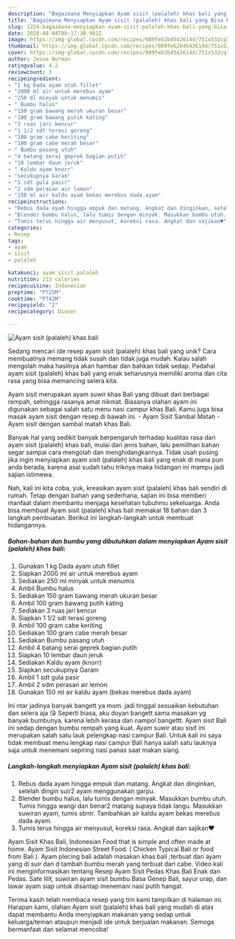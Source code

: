 ```yaml
---
description: "Bagaimana Menyiapkan Ayam sisit (palaleh) khas bali yang Bisa Manjain Lidah"
title: "Bagaimana Menyiapkan Ayam sisit (palaleh) khas bali yang Bisa Manjain Lidah"
slug: 1224-bagaimana-menyiapkan-ayam-sisit-palaleh-khas-bali-yang-bisa-manjain-lidah
date: 2020-08-04T08:17:38.901Z
image: https://img-global.cpcdn.com/recipes/089feb2b4542614d/751x532cq70/ayam-sisit-palaleh-khas-bali-foto-resep-utama.jpg
thumbnail: https://img-global.cpcdn.com/recipes/089feb2b4542614d/751x532cq70/ayam-sisit-palaleh-khas-bali-foto-resep-utama.jpg
cover: https://img-global.cpcdn.com/recipes/089feb2b4542614d/751x532cq70/ayam-sisit-palaleh-khas-bali-foto-resep-utama.jpg
author: Jesse Norman
ratingvalue: 4.2
reviewcount: 3
recipeingredient:
- "1 kg Dada ayam utuh fillet"
- "2000 ml air untuk merebus ayam"
- "250 ml minyak untuk menumis"
- " Bumbu halus"
- "150 gram bawang merah ukuran besar"
- "100 gram bawang putih kating"
- "3 ruas jari kencur"
- "1 1/2 sdt terasi goreng"
- "100 gram cabe keriting"
- "100 gram cabe merah besar"
- " Bumbu pasang utuh"
- "4 batang serai geprek bagian putih"
- "10 lembar daun jeruk"
- " Kaldu ayam knorr"
- "secukupnya Garam"
- "1 sdt gula pasir"
- "2 sdm perasan air lemon"
- "150 ml air kaldu ayam bekas merebus dada ayam"
recipeinstructions:
- "Rebus dada ayam hingga empuk dan matang. Angkat dan dinginkan, setelah dingin suir2 ayam menggunakan garpu."
- "Blender bumbu halus, lalu tumis dengan minyak. Masukkan bumbu utuh. Tumis hingga wangi dan benar2 matang supaya tidak langu. Masukkan suwiran ayam, tumis sbntr. Tambahkan air kaldu ayam bekas merebus dada ayam."
- "Tumis terus hingga air menyusut, koreksi rasa. Angkat dan sajikan♥️"
categories:
- Resep
tags:
- ayam
- sisit
- palaleh

katakunci: ayam sisit palaleh 
nutrition: 213 calories
recipecuisine: Indonesian
preptime: "PT25M"
cooktime: "PT42M"
recipeyield: "2"
recipecategory: Dinner

---
```



![Ayam sisit (palaleh) khas bali](https://img-global.cpcdn.com/recipes/089feb2b4542614d/751x532cq70/ayam-sisit-palaleh-khas-bali-foto-resep-utama.jpg)

Sedang mencari ide resep ayam sisit (palaleh) khas bali yang unik? Cara membuatnya memang tidak susah dan tidak juga mudah. Kalau salah mengolah maka hasilnya akan hambar dan bahkan tidak sedap. Padahal ayam sisit (palaleh) khas bali yang enak seharusnya memiliki aroma dan cita rasa yang bisa memancing selera kita.

Ayam sisit merupakan ayam suwir khas Bali yang dibuat dari berbagai rempah, sehingga rasanya amat nikmat. Biasanya olahan ayam ini digunakan sebagai salah satu menu nasi campur khas Bali. Kamu juga bisa masak ayam sisit dengan resep di bawah ini. - Ayam Sisit Sambal Matah - Ayam sisit dengan sambal matah khas Bali.

Banyak hal yang sedikit banyak berpengaruh terhadap kualitas rasa dari ayam sisit (palaleh) khas bali, mulai dari jenis bahan, lalu pemilihan bahan segar sampai cara mengolah dan menghidangkannya. Tidak usah pusing jika ingin menyiapkan ayam sisit (palaleh) khas bali yang enak di mana pun anda berada, karena asal sudah tahu triknya maka hidangan ini mampu jadi sajian istimewa.


Nah, kali ini kita coba, yuk, kreasikan ayam sisit (palaleh) khas bali sendiri di rumah. Tetap dengan bahan yang sederhana, sajian ini bisa memberi manfaat dalam membantu menjaga kesehatan tubuhmu sekeluarga. Anda bisa membuat Ayam sisit (palaleh) khas bali memakai 18 bahan dan 3 langkah pembuatan. Berikut ini langkah-langkah untuk membuat hidangannya.

<!--inarticleads1-->

##### Bahan-bahan dan bumbu yang dibutuhkan dalam menyiapkan Ayam sisit (palaleh) khas bali:

1. Gunakan 1 kg Dada ayam utuh fillet
1. Siapkan 2000 ml air untuk merebus ayam
1. Sediakan 250 ml minyak untuk menumis
1. Ambil  Bumbu halus
1. Sediakan 150 gram bawang merah ukuran besar
1. Ambil 100 gram bawang putih kating
1. Sediakan 3 ruas jari kencur
1. Siapkan 1 1/2 sdt terasi goreng
1. Ambil 100 gram cabe keriting
1. Sediakan 100 gram cabe merah besar
1. Sediakan  Bumbu pasang utuh
1. Ambil 4 batang serai geprek bagian putih
1. Siapkan 10 lembar daun jeruk
1. Sediakan  Kaldu ayam (knorr)
1. Siapkan secukupnya Garam
1. Ambil 1 sdt gula pasir
1. Ambil 2 sdm perasan air lemon
1. Gunakan 150 ml air kaldu ayam (bekas merebus dada ayam)


Ini ntar jadinya banyak bangett ya mom. jadi tinggal sesuaikan kebutuhan dan selera aja 😘 Seperti biasa, aku doyan bangett sama masakan yg banyak bumbunya, karena lebih kerasa dan nampol bangettt. Ayam sisit Bali ini sedap dengan bumbu rempah yang kuat. Ayam suwir atau sisit ini merupakan salah satu lauk pelengkap nasi campur Bali. Untuk kali ini saya tidak membuat menu lengkap nasi campur Bali hanya salah satu lauknya saja untuk menemani sepiring nasi panas saat makan siang. 

<!--inarticleads2-->

##### Langkah-langkah menyiapkan Ayam sisit (palaleh) khas bali:

1. Rebus dada ayam hingga empuk dan matang. Angkat dan dinginkan, setelah dingin suir2 ayam menggunakan garpu.
1. Blender bumbu halus, lalu tumis dengan minyak. Masukkan bumbu utuh. Tumis hingga wangi dan benar2 matang supaya tidak langu. Masukkan suwiran ayam, tumis sbntr. Tambahkan air kaldu ayam bekas merebus dada ayam.
1. Tumis terus hingga air menyusut, koreksi rasa. Angkat dan sajikan♥️


Ayam Sisit Khas Bali, Indonesian Food that is simple and often made at home. Ayam Sisit Indonesian Street Food. ( Chicken Typical Bali or food from Bali ). Ayam plecing bali adalah masakan khas bali ,terbuat dari ayam yang di suir dan d tambah bumbu merah yang terbuat dari cabe. Video kali ini menginformasikan tentang Resep Ayam Sisit Pedas Khas Bali Enak dan Pedas. Sate lilit, suwiran ayam sisit bumbu Basa Genep Bali, sayur urap, dan lawar ayam siap untuk disantap menemani nasi putih hangat. 

Terima kasih telah membaca resep yang tim kami tampilkan di halaman ini. Harapan kami, olahan Ayam sisit (palaleh) khas bali yang mudah di atas dapat membantu Anda menyiapkan makanan yang sedap untuk keluarga/teman ataupun menjadi ide untuk berjualan makanan. Semoga bermanfaat dan selamat mencoba!

